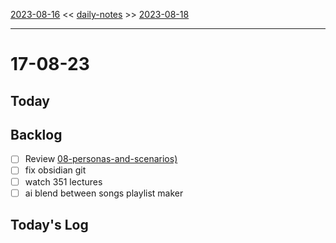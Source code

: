 [2023-08-16](daily_notes/2023-08-16) << [daily-notes](notes/daily-notes.md) >> [2023-08-18](daily_notes/2023-08-18)

---
# 17-08-23

## Today


## Backlog
- [ ] Review [08-personas-and-scenarios)](notes/08-personas-and-scenarios.md)
- [ ] fix obsidian git
- [ ] watch 351 lectures
- [ ] ai blend between songs playlist maker

## Today's Log
